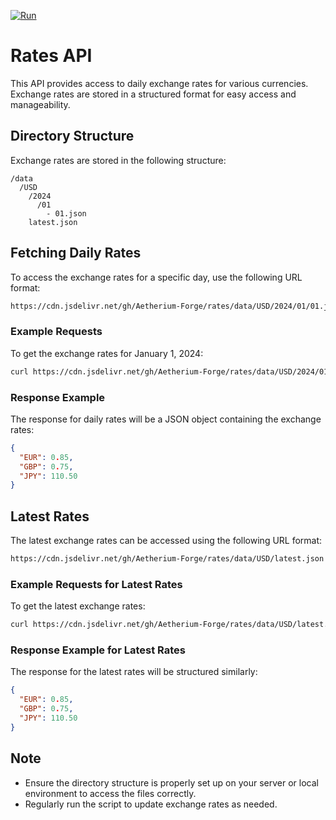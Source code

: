 [![Run](https://github.com/Aetherium-Forge/rates/actions/workflows/run.yml/badge.svg?branch=1)](https://github.com/Aetherium-Forge/rates/actions/workflows/run.yml)

# Rates API

This API provides access to daily exchange rates for various currencies. Exchange rates are stored in a structured format for easy access and manageability.

## Directory Structure

Exchange rates are stored in the following structure:

```
/data
  /USD
    /2024
      /01
        - 01.json
    latest.json
```

## Fetching Daily Rates

To access the exchange rates for a specific day, use the following URL format:

```bash
https://cdn.jsdelivr.net/gh/Aetherium-Forge/rates/data/USD/2024/01/01.json
```

### Example Requests

To get the exchange rates for January 1, 2024:

```bash
curl https://cdn.jsdelivr.net/gh/Aetherium-Forge/rates/data/USD/2024/01/01.json
```

### Response Example

The response for daily rates will be a JSON object containing the exchange rates:

```json
{
  "EUR": 0.85,
  "GBP": 0.75,
  "JPY": 110.50
}
```

## Latest Rates

The latest exchange rates can be accessed using the following URL format:

```bash
https://cdn.jsdelivr.net/gh/Aetherium-Forge/rates/data/USD/latest.json
```

### Example Requests for Latest Rates

To get the latest exchange rates:

```bash
curl https://cdn.jsdelivr.net/gh/Aetherium-Forge/rates/data/USD/latest.json
```

### Response Example for Latest Rates

The response for the latest rates will be structured similarly:

```json
{
  "EUR": 0.85,
  "GBP": 0.75,
  "JPY": 110.50
}
```

## Note

- Ensure the directory structure is properly set up on your server or local environment to access the files correctly.
- Regularly run the script to update exchange rates as needed.
